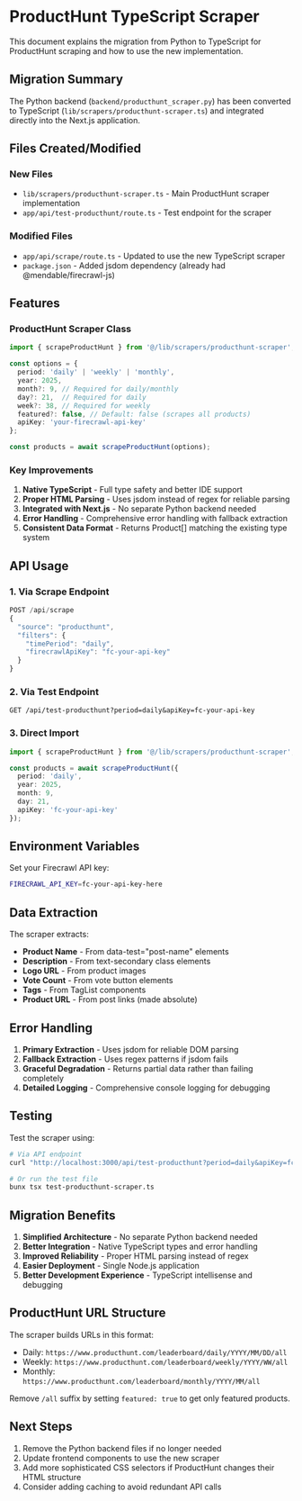# ProductHunt TypeScript Scraper

This document explains the migration from Python to TypeScript for ProductHunt scraping and how to use the new implementation.

## Migration Summary

The Python backend (`backend/producthunt_scraper.py`) has been converted to TypeScript (`lib/scrapers/producthunt-scraper.ts`) and integrated directly into the Next.js application.

## Files Created/Modified

### New Files
- `lib/scrapers/producthunt-scraper.ts` - Main ProductHunt scraper implementation
- `app/api/test-producthunt/route.ts` - Test endpoint for the scraper

### Modified Files
- `app/api/scrape/route.ts` - Updated to use the new TypeScript scraper
- `package.json` - Added jsdom dependency (already had @mendable/firecrawl-js)

## Features

### ProductHunt Scraper Class
```typescript
import { scrapeProductHunt } from '@/lib/scrapers/producthunt-scraper';

const options = {
  period: 'daily' | 'weekly' | 'monthly',
  year: 2025,
  month?: 9, // Required for daily/monthly
  day?: 21,  // Required for daily
  week?: 38, // Required for weekly
  featured?: false, // Default: false (scrapes all products)
  apiKey: 'your-firecrawl-api-key'
};

const products = await scrapeProductHunt(options);
```

### Key Improvements
1. **Native TypeScript** - Full type safety and better IDE support
2. **Proper HTML Parsing** - Uses jsdom instead of regex for reliable parsing
3. **Integrated with Next.js** - No separate Python backend needed
4. **Error Handling** - Comprehensive error handling with fallback extraction
5. **Consistent Data Format** - Returns Product[] matching the existing type system

## API Usage

### 1. Via Scrape Endpoint
```typescript
POST /api/scrape
{
  "source": "producthunt",
  "filters": {
    "timePeriod": "daily",
    "firecrawlApiKey": "fc-your-api-key"
  }
}
```

### 2. Via Test Endpoint
```
GET /api/test-producthunt?period=daily&apiKey=fc-your-api-key
```

### 3. Direct Import
```typescript
import { scrapeProductHunt } from '@/lib/scrapers/producthunt-scraper';

const products = await scrapeProductHunt({
  period: 'daily',
  year: 2025,
  month: 9,
  day: 21,
  apiKey: 'fc-your-api-key'
});
```

## Environment Variables

Set your Firecrawl API key:
```bash
FIRECRAWL_API_KEY=fc-your-api-key-here
```

## Data Extraction

The scraper extracts:
- **Product Name** - From data-test="post-name" elements
- **Description** - From text-secondary class elements
- **Logo URL** - From product images
- **Vote Count** - From vote button elements
- **Tags** - From TagList components
- **Product URL** - From post links (made absolute)

## Error Handling

1. **Primary Extraction** - Uses jsdom for reliable DOM parsing
2. **Fallback Extraction** - Uses regex patterns if jsdom fails
3. **Graceful Degradation** - Returns partial data rather than failing completely
4. **Detailed Logging** - Comprehensive console logging for debugging

## Testing

Test the scraper using:
```bash
# Via API endpoint
curl "http://localhost:3000/api/test-producthunt?period=daily&apiKey=fc-your-key"

# Or run the test file
bunx tsx test-producthunt-scraper.ts
```

## Migration Benefits

1. **Simplified Architecture** - No separate Python backend needed
2. **Better Integration** - Native TypeScript types and error handling
3. **Improved Reliability** - Proper HTML parsing instead of regex
4. **Easier Deployment** - Single Node.js application
5. **Better Development Experience** - TypeScript intellisense and debugging

## ProductHunt URL Structure

The scraper builds URLs in this format:
- Daily: `https://www.producthunt.com/leaderboard/daily/YYYY/MM/DD/all`
- Weekly: `https://www.producthunt.com/leaderboard/weekly/YYYY/WW/all`  
- Monthly: `https://www.producthunt.com/leaderboard/monthly/YYYY/MM/all`

Remove `/all` suffix by setting `featured: true` to get only featured products.

## Next Steps

1. Remove the Python backend files if no longer needed
2. Update frontend components to use the new scraper
3. Add more sophisticated CSS selectors if ProductHunt changes their HTML structure
4. Consider adding caching to avoid redundant API calls
